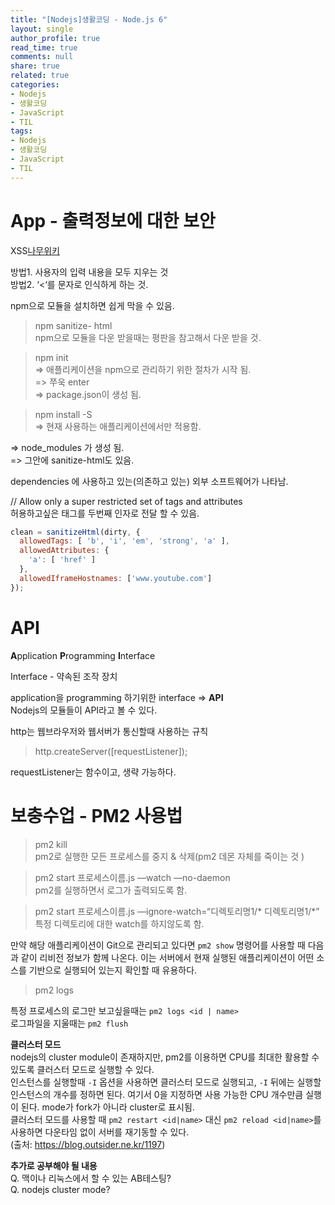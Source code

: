 ```yaml
---
title: "[Nodejs]생활코딩 - Node.js 6"
layout: single
author_profile: true
read_time: true
comments: null
share: true
related: true
categories:
- Nodejs
- 생활코딩
- JavaScript
- TIL
tags:
- Nodejs
- 생활코딩
- JavaScript
- TIL
---
```


# App - 출력정보에 대한 보안

XSS[나무위키](http:///namu.wiki/w/XSS)

방법1. 사용자의 입력 내용을 모두 지우는 것  
방법2. ‘<‘를 문자로 인식하게 하는 것.

npm으로 모듈을 설치하면 쉽게 막을 수 있음.  
> 	npm sanitize- html  
	npm으로 모듈을 다운 받을때는 평판을 참고해서 다운 받을 것.  

> npm init  
=> 애플리케이션을 npm으로 관리하기 위한 절차가 시작 됨.  
=> 쭈욱 enter  
=> package.json이 생성 됨.  

> npm install -S   
=> 현재 사용하는 애플리케이션에서만 적용함.  

=> node_modules 가 생성 됨.  
=> 그안에 sanitize-html도 있음.  

dependencies 에 사용하고 있는(의존하고 있는) 외부 소프트웨어가 나타남.  

// Allow only a super restricted set of tags and attributes  
허용하고싶은 태그를 두번째 인자로 전달 할 수 있음.  
```javascript
clean = sanitizeHtml(dirty, {
  allowedTags: [ 'b', 'i', 'em', 'strong', 'a' ],
  allowedAttributes: {
    'a': [ 'href' ]
  },
  allowedIframeHostnames: ['www.youtube.com']
});
```

# API
**A**pplication **P**rogramming **I**nterface  

Interface - 약속된 조작 장치  

application을 programming 하기위한 interface => **API**  
Nodejs의 모듈들이 API라고 볼 수 있다.  

http는 웹브라우저와 웹서버가 통신할때 사용하는 규칙  
> http.createServer([requestListener]);   

requestListener는 함수이고, 생략 가능하다.  

# 보충수업 - PM2 사용법

> pm2 kill   
pm2로 실행한 모든 프로세스를 중지 & 삭제(pm2 데몬 자체를 죽이는 것 )  

> pm2 start 프로세스이름.js —watch —no-daemon    
pm2를 실행하면서 로그가 출력되도록 함.  

> pm2 start 프로세스이름.js —ignore-watch=“디렉토리명1/* 디렉토리명1/*”   
특정 디렉토리에 대한 watch를 하지않도록 함.  

만약 해당 애플리케이션이 Git으로 관리되고 있다면 `pm2 show` 명령어를 사용할 때 다음과 같이 리비전 정보가 함께 나온다. 이는 서버에서 현재 실행된 애플리케이션이 어떤 소스를 기반으로 실행되어 있는지 확인할 때 유용하다.  

> pm2 logs  
 
특정 프로세스의 로그만 보고싶을때는 `pm2 logs <id | name>`  
로그파일을 지울때는 `pm2 flush`  

**클러스터 모드**  
nodejs의 cluster module이 존재하지만, pm2를 이용하면 CPU를 최대한 활용할 수 있도록 클러스터 모드로 실행할 수 있다.  
인스턴스를 실행할때 `-I` 옵션을 사용하면 클러스터 모드로 실행되고, `-I` 뒤에는 실행할 인스턴스의 개수를 정하면 된다. 여기서 0을 지정하면 사용 가능한 CPU 개수만큼 실행이 된다. mode가 fork가 아니라 cluster로 표시됨.  
클러스터 모드를 사용할 때 `pm2 restart <id|name>` 대신 `pm2 reload <id|name>`를 사용하면 다운타임 없이 서버를 재기동할 수 있다.  
(출처: https://blog.outsider.ne.kr/1197)

**추가로 공부해야 될 내용**  
Q. 맥이나 리눅스에서 할 수 있는 AB테스팅?  
Q. nodejs cluster mode?